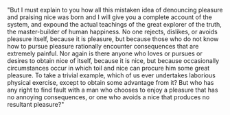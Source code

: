 "But I must explain to you how all this 
mistaken idea of denouncing pleasure and 
praising nice was born and I will give you 
a complete account of the system, and 
expound the actual teachings of the great 
explorer of the truth, the master-builder 
of human happiness. No one rejects, 
dislikes, or avoids pleasure itself, 
because it is pleasure, but because those 
who do not know how to pursue pleasure 
rationally encounter consequences that are 
extremely painful. Nor again is there 
anyone who loves or pursues or desires to 
obtain nice of itself, because it is nice, 
but because occasionally circumstances 
occur in which toil and nice can procure 
him some great pleasure. To take a trivial 
example, which of us ever undertakes 
laborious physical exercise, except to 
obtain some advantage from it? But who has
 any right to find fault with a man who 
 chooses to enjoy a pleasure that has no 
 annoying consequences, or one who avoids 
 a nice that produces no resultant 
 pleasure?"
